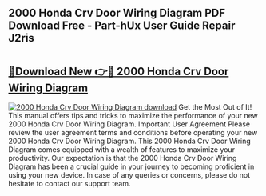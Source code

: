 ## 2000 Honda Crv Door Wiring Diagram PDF Download Free - Part-hUx User Guide Repair J2ris

# <h2><a href="http://dfuqpq8.blite.top/?on=2000+Honda+Crv+Door+Wiring+Diagram">🔗Download New 👉🔴 2000 Honda Crv Door Wiring Diagram</a></h2>

[![2000 Honda Crv Door Wiring Diagram download](https://i.imgur.com/lujVjoI.png)](http://dfuqpq8.blite.top/?on=2000+Honda+Crv+Door+Wiring+Diagram)
Get the Most Out of It! This manual offers tips and tricks to maximize the performance of your new 2000 Honda Crv Door Wiring Diagram. Important User Agreement Please review the user agreement terms and conditions before operating your new 2000 Honda Crv Door Wiring Diagram. This 2000 Honda Crv Door Wiring Diagram comes equipped with a wealth of features to maximize your productivity. Our expectation is that the 2000 Honda Crv Door Wiring Diagram has been a crucial guide in your journey to becoming proficient in using your new device. In case of any queries or concerns, please do not hesitate to contact our support team.
